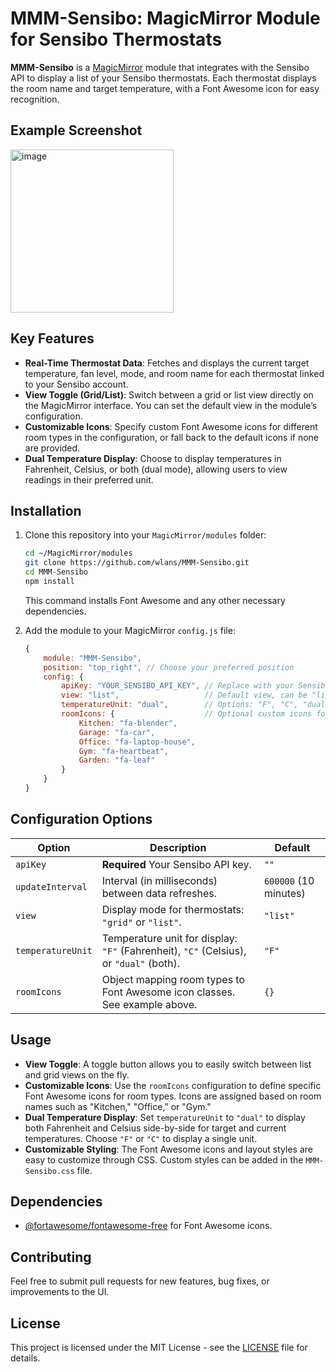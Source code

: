 # MMM-Sensibo: MagicMirror Module for Sensibo Thermostats

**MMM-Sensibo** is a [MagicMirror](https://github.com/MichMich/MagicMirror) module that integrates with the Sensibo API to display a list of your Sensibo thermostats. Each thermostat displays the room name and target temperature, with a Font Awesome icon for easy recognition.

## Example Screenshot

<img width="261" alt="image" src="https://github.com/user-attachments/assets/437a5e70-85ce-45af-9fcc-f17ce7e5de38">

## Key Features

- **Real-Time Thermostat Data**: Fetches and displays the current target temperature, fan level, mode, and room name for each thermostat linked to your Sensibo account.
- **View Toggle (Grid/List)**: Switch between a grid or list view directly on the MagicMirror interface. You can set the default view in the module’s configuration.
- **Customizable Icons**: Specify custom Font Awesome icons for different room types in the configuration, or fall back to the default icons if none are provided.
- **Dual Temperature Display**: Choose to display temperatures in Fahrenheit, Celsius, or both (dual mode), allowing users to view readings in their preferred unit.

## Installation

1. Clone this repository into your `MagicMirror/modules` folder:

   ```bash
   cd ~/MagicMirror/modules
   git clone https://github.com/wlans/MMM-Sensibo.git
   cd MMM-Sensibo
   npm install
   ```

   This command installs Font Awesome and any other necessary dependencies.

2. Add the module to your MagicMirror `config.js` file:

   ```javascript
   {
       module: "MMM-Sensibo",
       position: "top_right", // Choose your preferred position
       config: {
           apiKey: "YOUR_SENSIBO_API_KEY", // Replace with your Sensibo API key
           view: "list",                   // Default view, can be "list" or "grid"
           temperatureUnit: "dual",        // Options: "F", "C", "dual" to show both Fahrenheit and Celsius
           roomIcons: {                    // Optional custom icons for room types
               Kitchen: "fa-blender",
               Garage: "fa-car",
               Office: "fa-laptop-house",
               Gym: "fa-heartbeat",
               Garden: "fa-leaf"
           }
       }
   }
   ```

## Configuration Options

| Option             | Description                                                                 | Default       |
|--------------------|-----------------------------------------------------------------------------|---------------|
| `apiKey`           | **Required** Your Sensibo API key.                                          | `""`          |
| `updateInterval`   | Interval (in milliseconds) between data refreshes.                          | `600000` (10 minutes) |
| `view`             | Display mode for thermostats: `"grid"` or `"list"`.                         | `"list"`      |
| `temperatureUnit`  | Temperature unit for display: `"F"` (Fahrenheit), `"C"` (Celsius), or `"dual"` (both). | `"F"` |
| `roomIcons`        | Object mapping room types to Font Awesome icon classes. See example above.  | `{}`          |

## Usage

- **View Toggle**: A toggle button allows you to easily switch between list and grid views on the fly.
- **Customizable Icons**: Use the `roomIcons` configuration to define specific Font Awesome icons for room types. Icons are assigned based on room names such as "Kitchen," "Office," or "Gym."
- **Dual Temperature Display**: Set `temperatureUnit` to `"dual"` to display both Fahrenheit and Celsius side-by-side for target and current temperatures. Choose `"F"` or `"C"` to display a single unit.
- **Customizable Styling**: The Font Awesome icons and layout styles are easy to customize through CSS. Custom styles can be added in the `MMM-Sensibo.css` file.

## Dependencies

- [@fortawesome/fontawesome-free](https://fontawesome.com) for Font Awesome icons.

## Contributing

Feel free to submit pull requests for new features, bug fixes, or improvements to the UI.

## License

This project is licensed under the MIT License - see the [LICENSE](LICENSE.md) file for details.
